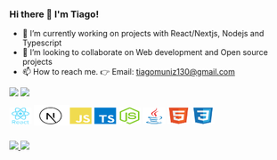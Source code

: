 ### Hi there 👋 I'm Tiago!

- 🔭 I’m currently working on projects with React/Nextjs, Nodejs and Typescript
- 👯 I’m looking to collaborate on Web development and Open source projects
- 📫 How to reach me. 👉 Email: <a href="tiagomuniz130@gmail.com">tiagomuniz130@gmail.com</a>

<div align="left">
    <img 
        height="180em" 
        src="https://github-readme-stats.vercel.app/api?username=TiagoAraujoDev&show_icons=true&theme=dark&include_all_commits=true&count_private=true"
    />
    <img
        height="180em" 
        src="https://github-readme-stats.vercel.app/api/top-langs/?username=TiagoAraujoDev&layout=compact&langs_count=7&theme=dark"
        />
</div>
<div style="display: inline_block">
    <br>
    <img 
        align="center" 
        alt="Nextjs" 
        height="30" width="40" 
        src="https://raw.githubusercontent.com/devicons/devicon/master/icons/react/react-original-wordmark.svg"
    />
    <span style="padding: 10px; background-color: white;">
        <img 
            align="center" 
            alt="Nextjs"
            height="30" width="40" 
            src="https://raw.githubusercontent.com/devicons/devicon/master/icons/nextjs/nextjs-line.svg"
        />
    </span>
    <img 
        align="center" 
        alt="Javascript" 
        height="30" width="40" 
        src="https://raw.githubusercontent.com/devicons/devicon/master/icons/javascript/javascript-plain.svg"
    />
    <img 
        align="center" 
        alt="Typescript" 
        height="30" 
        width="40" 
        src="https://raw.githubusercontent.com/devicons/devicon/master/icons/typescript/typescript-plain.svg"
    />
    <img align="center" alt="nodejs" height="30" width="40" src="https://raw.githubusercontent.com/devicons/devicon/master/icons/nodejs/nodejs-original.svg">
    <img align="center" alt="Java" height="30" width="40" src="https://raw.githubusercontent.com/devicons/devicon/master/icons/java/java-original.svg">
    <img align="center" alt="HTML" height="30" width="40" src="https://raw.githubusercontent.com/devicons/devicon/master/icons/html5/html5-original.svg">
    <img align="center" alt="CSS" height="30" width="40" src="https://raw.githubusercontent.com/devicons/devicon/master/icons/css3/css3-original.svg">
</div>
  
  ##
  
<div> 
  <a href = "mailto:tiagomuniz130@gmail.com">
    <img 
        src="https://img.shields.io/badge/-Gmail-%23333?style=for-the-badge&logo=gmail&logoColor=white" 
        target="_blank"
    />
  </a>
  <a href="https://www.linkedin.com/in/tiago-muniz-de-araujo-2b5b8a89/" target="_blank">
    <img 
        src="https://img.shields.io/badge/-LinkedIn-%230077B5?style=for-the-badge&logo=linkedin&logoColor=white" 
        target="_blank"
    />
  </a>
</div>
